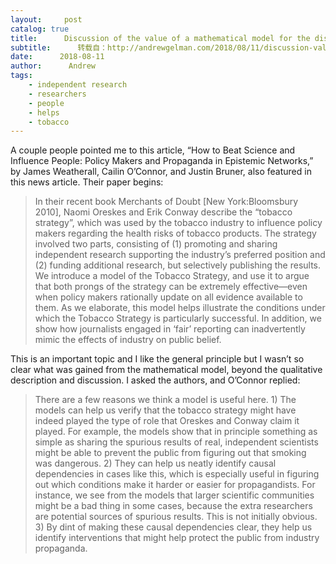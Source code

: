 ```yaml
---
layout:     post
catalog: true
title:      Discussion of the value of a mathematical model for the dissemination of propaganda
subtitle:      转载自：http://andrewgelman.com/2018/08/11/discussion-value-mathematical-model-dissemination-propaganda/
date:      2018-08-11
author:      Andrew
tags:
    - independent research
    - researchers
    - people
    - helps
    - tobacco
---
```





A couple people pointed me to this article, “How to Beat Science and Influence People: Policy Makers and Propaganda in Epistemic Networks,” by James Weatherall, Cailin O’Connor, and Justin Bruner, also featured in this news article. Their paper begins:

> In their recent book Merchants of Doubt [New York:Bloomsbury 2010], Naomi Oreskes and Erik Conway describe the “tobacco strategy”, which was used by the tobacco industry to influence policy makers regarding the health risks of tobacco products. The strategy involved two parts, consisting of (1) promoting and sharing independent research supporting the industry’s preferred position and (2) funding additional research, but selectively publishing the results. We introduce a model of the Tobacco Strategy, and use it to argue that both prongs of the strategy can be extremely effective—even when policy makers rationally update on all evidence available to them. As we elaborate, this model helps illustrate the conditions under which the Tobacco Strategy is particularly successful. In addition, we show how journalists engaged in ‘fair’ reporting can inadvertently mimic the effects of industry on public belief.

This is an important topic and I like the general principle but I wasn’t so clear what was gained from the mathematical model, beyond the qualitative description and discussion. I asked the authors, and O’Connor replied:

> There are a few reasons we think a model is useful here. 1) The models can help us verify that the tobacco strategy might have indeed played the type of role that Oreskes and Conway claim it played. For example, the models show that in principle something as simple as sharing the spurious results of real, independent scientists might be able to prevent the public from figuring out that smoking was dangerous. 2) They can help us neatly identify causal dependencies in cases like this, which is especially useful in figuring out which conditions make it harder or easier for propagandists. For instance, we see from the models that larger scientific communities might be a bad thing in some cases, because the extra researchers are potential sources of spurious results. This is not initially obvious. 3) By dint of making these causal dependencies clear, they help us identify interventions that might help protect the public from industry propaganda.




